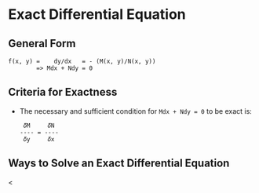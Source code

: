 # Exact Differential Equation
## General Form
```
f(x, y) =    dy/dx   = - (M(x, y)/N(x, y))
        => Mdx + Ndy = 0
```

## Criteria for Exactness
* The necessary and sufficient condition for `Mdx + Ndy = 0` to be exact is:
  ```
   𝛿M     𝛿N
  ---- = ----
   𝛿y     𝛿x
  ```

## Ways to Solve an Exact Differential Equation
<
